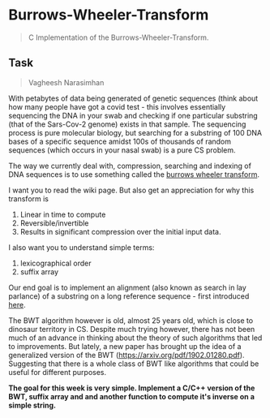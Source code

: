 # Burrows-Wheeler-Transform
> C Implementation of the Burrows-Wheeler-Transform.

## Task
> Vagheesh Narasimhan

With petabytes of data being generated of genetic sequences (think about how many people have got a covid test - this involves essentially sequencing the DNA in your swab and checking if one particular substring (that of the Sars-Cov-2 genome) exists in that sample. The sequencing process is pure molecular biology, but searching for a substring of 100 DNA bases of a specific sequence amidst 100s of thousands of random sequences (which occurs in your nasal swab) is a pure CS problem.

The way we currently deal with, compression, searching and indexing of DNA sequences is to use something called the [burrows wheeler transform](https://en.wikipedia.org/wiki/Burrows–Wheeler_transform).

I want you to read the wiki page. But also get an appreciation for why this transform is 
1. Linear in time to compute
2. Reversible/invertible
3. Results in significant compression over the initial input data.

I also want you to understand simple terms:
1. lexicographical order
2. suffix array

Our end goal is to implement an alignment (also known as search in lay parlance) of a substring on a long reference sequence - first introduced [here](https://www.ncbi.nlm.nih.gov/pmc/articles/PMC2705234/).

The BWT algorithm however is old, almost 25 years old, which is close to dinosaur territory in CS. Despite much trying however, there has not been much of an advance in thinking about the theory of such algorithms that led to improvements. But lately, a new paper has brought up the idea of a generalized version of the BWT (https://arxiv.org/pdf/1902.01280.pdf). Suggesting that there is a whole class of BWT like algorithms that could be useful for different purposes.

**The goal for this week is very simple. Implement a C/C++ version of the BWT, suffix array and and another function to compute it's inverse on a simple string.**